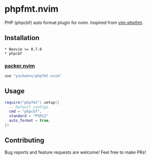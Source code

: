 # phpfmt.nvim
PHP (phpcbf) auto format plugin for nvim. Inspired from [vim-phpfmt](https://github.com/beanworks/vim-phpfmt).

## Installation
    * Neovim >= 0.7.0
    * phpcbf

### [packer.nvim](https://github.com/wbthomason/packer.nvim)
```lua
use "yuchanns/phpfmt.nvim"
```

## Usage
```lua
require("phpfmt").setup({
  -- Default configs
  cmd = "phpcbf",
  standard = "PSR12"
  auto_format = true,
})
```

## Contributing
Bug reports and feature requests are welcome! Feel free to make PRs!
